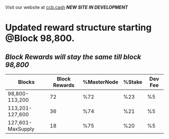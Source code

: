 Visit our website at [ccb.cash](http://ccb.cash/) ***NEW SITE IN DEVELOPMENT***
   
# Updated reward structure starting @Block 98,800.
    

## ***Block Rewards will stay the same till block 98,800***

|Blocks| Block Rewards |%MasterNode |%Stake |Dev Fee
|--|--|--|--|--|
| 98,800-113,200 | 72 | %72 | %23 | %5 |
| 113,201-127,600 | 36 | %74 | %21 | %5 |
| 127,601-MaxSupply | 18 | %75 | %20 | %5 |
